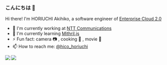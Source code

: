 ### こんにちは :wave:

Hi there! I'm HORIUCHI Akihiko, a software engineer of [Enterprise Cloud 2.0](https://ecl.ntt.com/en/)

- :office: I'm currently working at [NTT Communications](https://www.ntt.com/en/)
- :seedling: I'm currently learning [Mithril.js](https://mithril.js.org/)
- :zap: Fun fact: camera :camera: , cooking :fried_egg: , movie :movie_camera:
- :mailbox: How to reach me: [@hico_horiuchi](https://twitter.com/hico_horiuchi)

<a href="https://github.com/hico-horiuchi">
  <img align="left" src="https://github-readme-stats.vercel.app/api?username=hico-horiuchi&show_icons=true&include_all_commits=true&count_private=true&line_height=40&disable_animations=true" />
</a>
<a href="https://github.com/hico-horiuchi">
  <img align="left" src="https://github-readme-stats.vercel.app/api/top-langs/?username=hico-horiuchi" />
</a>
